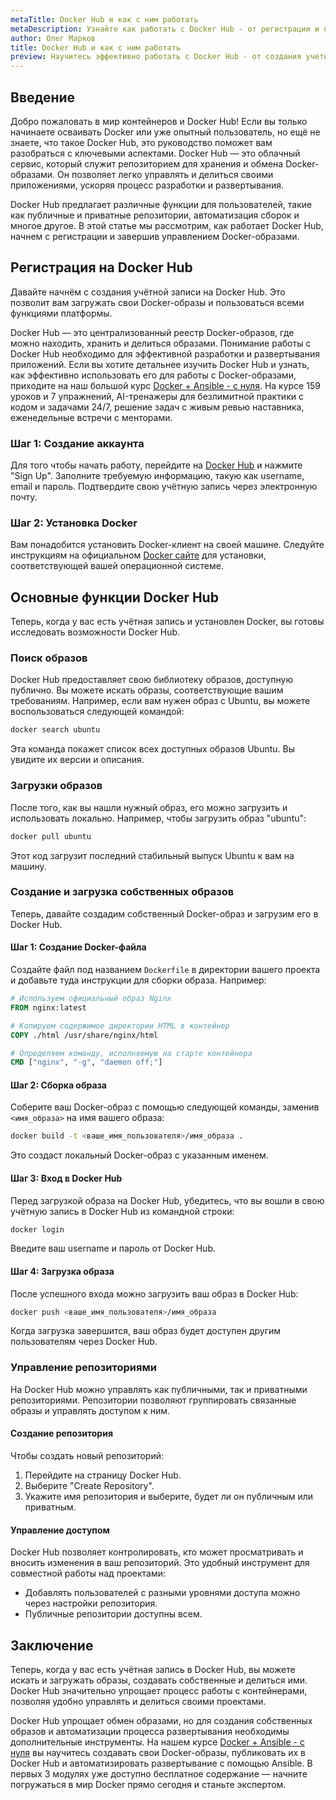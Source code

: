 ```yaml
---
metaTitle: Docker Hub и как с ним работать
metaDescription: Узнайте как работать с Docker Hub - от регистрации и основного функционала до загрузки и управления изображениями Docker чтобы ускорить процесс разработки и развертывания приложений
author: Олег Марков
title: Docker Hub и как с ним работать
preview: Научитесь эффективно работать с Docker Hub - от создания учетной записи до загрузки и управления изображениями Docker для оптимизации вашего рабочего процесса
---
```


## Введение

Добро пожаловать в мир контейнеров и Docker Hub! Если вы только начинаете осваивать Docker или уже опытный пользователь, но ещё не знаете, что такое Docker Hub, это руководство поможет вам разобраться с ключевыми аспектами. Docker Hub — это облачный сервис, который служит репозиторием для хранения и обмена Docker-образами. Он позволяет легко управлять и делиться своими приложениями, ускоряя процесс разработки и развертывания.

Docker Hub предлагает различные функции для пользователей, такие как публичные и приватные репозитории, автоматизация сборок и многое другое. В этой статье мы рассмотрим, как работает Docker Hub, начнем с регистрации и завершив управлением Docker-образами.

## Регистрация на Docker Hub

Давайте начнём с создания учётной записи на Docker Hub. Это позволит вам загружать свои Docker-образы и пользоваться всеми функциями платформы.

Docker Hub — это централизованный реестр Docker-образов, где можно находить, хранить и делиться образами. Понимание работы с Docker Hub необходимо для эффективной разработки и развертывания приложений. Если вы хотите детальнее изучить Docker Hub и узнать, как эффективно использовать его для работы с Docker-образами, приходите на наш большой курс [Docker + Ansible - с нуля](https://purpleschool.ru/course/docker?utm_source=knowledgebase&utm_medium=text&utm_campaign=Docker_Hub_i_kak_s_nim_rabotat). На курсе 159 уроков и 7 упражнений, AI-тренажеры для безлимитной практики с кодом и задачами 24/7, решение задач с живым ревью наставника, еженедельные встречи с менторами.

### Шаг 1: Создание аккаунта

Для того чтобы начать работу, перейдите на [Docker Hub](https://hub.docker.com/) и нажмите "Sign Up". Заполните требуемую информацию, такую как username, email и пароль. Подтвердите свою учётную запись через электронную почту.

### Шаг 2: Установка Docker

Вам понадобится установить Docker-клиент на своей машине. Следуйте инструкциям на официальном [Docker сайте](https://docs.docker.com/get-docker/) для установки, соответствующей вашей операционной системе.

## Основные функции Docker Hub

Теперь, когда у вас есть учётная запись и установлен Docker, вы готовы исследовать возможности Docker Hub.

### Поиск образов

Docker Hub предоставляет свою библиотеку образов, доступную публично. Вы можете искать образы, соответствующие вашим требованиям. Например, если вам нужен образ с Ubuntu, вы можете воспользоваться следующей командой:

```bash
docker search ubuntu
```

Эта команда покажет список всех доступных образов Ubuntu. Вы увидите их версии и описания.

### Загрузки образов 

После того, как вы нашли нужный образ, его можно загрузить и использовать локально. Например, чтобы загрузить образ "ubuntu":

```bash
docker pull ubuntu
```

Этот код загрузит последний стабильный выпуск Ubuntu к вам на машину.

### Создание и загрузка собственных образов

Теперь, давайте создадим собственный Docker-образ и загрузим его в Docker Hub.

#### Шаг 1: Создание Docker-файла

Создайте файл под названием `Dockerfile` в директории вашего проекта и добавьте туда инструкции для сборки образа. Например:

```dockerfile
# Используем официальный образ Nginx
FROM nginx:latest

# Копируем содержимое директории HTML в контейнер 
COPY ./html /usr/share/nginx/html

# Определяем команду, исполняемую на старте контейнера
CMD ["nginx", "-g", "daemon off;"]
```

#### Шаг 2: Сборка образа

Соберите ваш Docker-образ с помощью следующей команды, заменив `<имя_образа>` на имя вашего образа:

```bash
docker build -t <ваше_имя_пользователя>/имя_образа .
```

Это создаст локальный Docker-образ с указанным именем.

#### Шаг 3: Вход в Docker Hub

Перед загрузкой образа на Docker Hub, убедитесь, что вы вошли в свою учётную запись в Docker Hub из командной строки:

```bash
docker login
```

Введите ваш username и пароль от Docker Hub.

#### Шаг 4: Загрузка образа

После успешного входа можно загрузить ваш образ в Docker Hub:

```bash
docker push <ваше_имя_пользователя>/имя_образа
```

Когда загрузка завершится, ваш образ будет доступен другим пользователям через Docker Hub.

### Управление репозиториями

На Docker Hub можно управлять как публичными, так и приватными репозиториями. Репозитории позволяют группировать связанные образы и управлять доступом к ним.

#### Создание репозитория

Чтобы создать новый репозиторий:

1. Перейдите на страницу Docker Hub.
2. Выберите "Create Repository".
3. Укажите имя репозитория и выберите, будет ли он публичным или приватным.

#### Управление доступом

Docker Hub позволяет контролировать, кто может просматривать и вносить изменения в ваш репозиторий. Это удобный инструмент для совместной работы над проектами:

- Добавлять пользователей с разными уровнями доступа можно через настройки репозитория.
- Публичные репозитории доступны всем.

## Заключение

Теперь, когда у вас есть учётная запись в Docker Hub, вы можете искать и загружать образы, создавать собственные и делиться ими. Docker Hub значительно упрощает процесс работы с контейнерами, позволяя удобно управлять и делиться своими проектами. 

Docker Hub упрощает обмен образами, но для создания собственных образов и автоматизации процесса развертывания необходимы дополнительные инструменты. На нашем курсе [Docker + Ansible - с нуля](https://purpleschool.ru/course/docker?utm_source=knowledgebase&utm_medium=text&utm_campaign=Docker_Hub_i_kak_s_nim_rabotat) вы научитесь создавать свои Docker-образы, публиковать их в Docker Hub и автоматизировать развертывание с помощью Ansible. В первых 3 модулях уже доступно бесплатное содержание — начните погружаться в мир Docker прямо сегодня и станьте экспертом.
